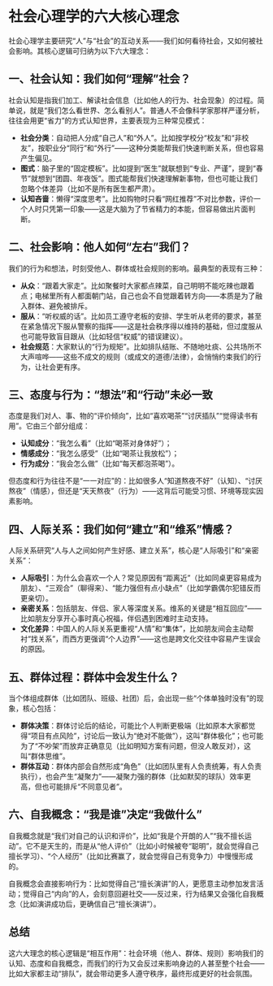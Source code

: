 # 社会心理学的六大核心理念
社会心理学主要研究“人”与“社会”的互动关系——我们如何看待社会，又如何被社会影响。其核心逻辑可归纳为以下六大理念：


## 一、社会认知：我们如何“理解”社会？
社会认知是指我们加工、解读社会信息（比如他人的行为、社会现象）的过程。简单说，就是“我们怎么看世界、怎么看别人”。普通人不会像科学家那样严谨分析，往往会用更“省力”的方式认知世界，主要表现为三种常见模式：
- **社会分类**：自动把人分成“自己人”和“外人”。比如按学校分“校友”和“非校友”，按职业分“同行”和“外行”——这种分类能帮我们快速判断关系，但也容易产生偏见。
- **图式**：脑子里的“固定模板”。比如提到“医生”就联想到“专业、严谨”，提到“春节”就想到“团圆、年夜饭”。图式能帮我们快速理解新事物，但也可能让我们忽略个体差异（比如不是所有医生都严肃）。
- **认知吝啬**：懒得“深度思考”。比如购物时只看“网红推荐”不对比参数，评价一个人时只凭第一印象——这是大脑为了节省精力的本能，但容易做出片面判断。


## 二、社会影响：他人如何“左右”我们？
我们的行为和想法，时刻受他人、群体或社会规则的影响。最典型的表现有三种：
- **从众**：“跟着大家走”。比如聚餐时大家都点辣菜，自己明明不能吃辣也跟着点；电梯里所有人都面朝门站，自己也会不自觉跟着转方向——本质是为了融入群体、避免被排斥。
- **服从**：“听权威的话”。比如员工遵守老板的安排、学生听从老师的要求，甚至在紧急情况下服从警察的指挥——这是社会秩序得以维持的基础，但过度服从也可能导致盲目跟从（比如轻信“权威”的错误建议）。
- **社会规范**：大家默认的“行为规矩”。比如排队结账、不随地吐痰、公共场所不大声喧哗——这些不成文的规则（或成文的道德/法律），会悄悄约束我们的行为，让社会更有序。


## 三、态度与行为：“想法”和“行动”未必一致
态度是我们对人、事、物的“评价倾向”，比如“喜欢喝茶”“讨厌插队”“觉得读书有用”。它由三个部分组成：
- **认知成分**：“我怎么看”（比如“喝茶对身体好”）；
- **情感成分**：“我怎么感受”（比如“喝茶让我放松”）；
- **行为成分**：“我会怎么做”（比如“每天都泡茶喝”）。

但态度和行为往往不是“一一对应”的：比如很多人“知道熬夜不好”（认知）、“讨厌熬夜”（情感），但还是“天天熬夜”（行为）——这背后可能受习惯、环境等现实因素影响。


## 四、人际关系：我们如何“建立”和“维系”情感？
人际关系研究“人与人之间如何产生好感、建立关系”，核心是“人际吸引”和“亲密关系”：
- **人际吸引**：为什么会喜欢一个人？常见原因有“距离近”（比如同桌更容易成为朋友）、“三观合”（聊得来）、“能力强但有点小缺点”（比如学霸偶尔犯错反而更亲切）。
- **亲密关系**：包括朋友、伴侣、家人等深度关系。维系的关键是“相互回应”——比如朋友分享开心事时真心祝福，伴侣遇到困难时主动支持。
- **文化差异**：中国人的人际关系更重视“人情”和“集体”，比如朋友间会主动帮衬“找关系”，而西方更强调“个人边界”——这也是跨文化交往中容易产生误会的原因。


## 五、群体过程：群体中会发生什么？
当个体组成群体（比如团队、班级、社团）后，会出现一些“个体单独时没有”的现象，核心包括：
- **群体决策**：群体讨论后的结论，可能比个人判断更极端（比如原本大家都觉得“项目有点风险”，讨论后一致认为“绝对不能做”），这叫“群体极化”；也可能为了“不吵架”而放弃正确意见（比如明知方案有问题，但没人敢反对），这叫“群体思维”。
- **群体互动**：群体内部会自然形成“角色”（比如团队里有人负责统筹，有人负责执行），也会产生“凝聚力”——凝聚力强的群体（比如默契的球队）效率更高，但也可能排斥“不同意见者”。


## 六、自我概念：“我是谁”决定“我做什么”
自我概念就是“我们对自己的认识和评价”，比如“我是个开朗的人”“我不擅长运动”。它不是天生的，而是从“他人评价”（比如小时候被夸“聪明”，就会觉得自己擅长学习）、“个人经历”（比如比赛赢了，就会觉得自己有竞争力）中慢慢形成的。

自我概念会直接影响行为：比如觉得自己“擅长演讲”的人，更愿意主动参加发言活动；觉得自己“内向”的人，会刻意回避社交——反过来，行为结果又会强化自我概念（比如演讲成功后，更确信自己“擅长演讲”）。


## 总结
这六大理念的核心逻辑是“相互作用”：社会环境（他人、群体、规则）影响我们的认知、态度和自我概念，而我们的行为又会反过来影响身边的人甚至整个社会——比如大家都主动“排队”，就会带动更多人遵守秩序，最终形成更好的社会氛围。